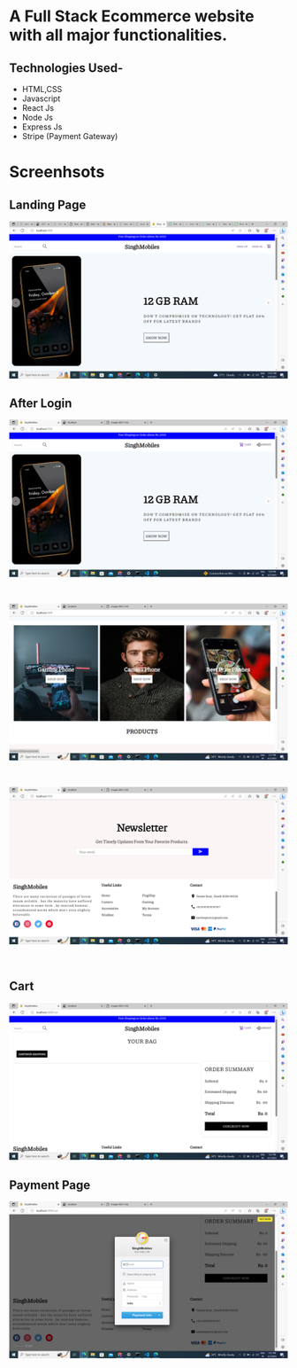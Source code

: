 # A Full Stack Ecommerce website with all major functionalities.


## Technologies Used-

- HTML,CSS
- Javascript
- React Js
- Node Js
- Express Js
- Stripe (Payment Gateway)





# Screenhsots


## Landing Page

![](./assets/Capture.PNG)

## After Login

![](./assets//Capture2.PNG)

<br>


![](./assets/Capture3.PNG)

<br>

![](./assets/Capture4.PNG)


<br>

## Cart

![](./assets/Capture5.PNG)


## Payment Page

![](./assets/Capture6.PNG)


